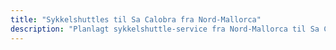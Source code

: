 ```yaml
---
title: "Sykkelshuttles til Sa Calobra fra Nord-Mallorca"
description: "Planlagt sykkelshuttle-service fra Nord-Mallorca til Sa Calobra. Erobre den ikoniske stigningen, shuttle tilbake."
---
```


<!-- Content will be added later -->

